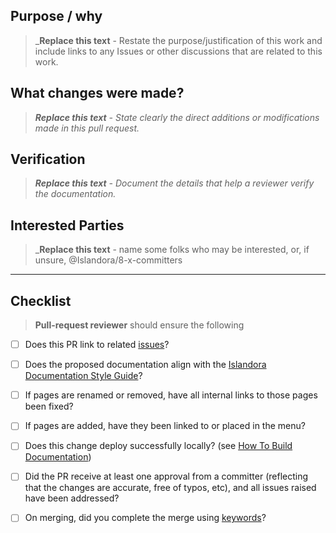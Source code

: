## Purpose / why

> _**Replace this text** - Restate the purpose/justification of this work and include links to any Issues or other discussions that are related to this work.

## What changes were made?

> _**Replace this text** - State clearly the direct additions or modifications made in this pull request._

## Verification

> _**Replace this text** - Document the details that help a reviewer verify the documentation._

## Interested Parties

> _**Replace this text** - name some folks who may be interested, or, if unsure, @Islandora/8-x-committers
---

## Checklist

> __Pull-request reviewer__ should ensure the following

* [ ] Does this PR link to related [issues](https://github.com/Islandora/documentation/issues/)?
* [ ] Does the proposed documentation align with the [Islandora Documentation Style Guide](https://islandora.github.io/documentation/contributing/docs_style_guide/)?
* [ ] If pages are renamed or removed, have all internal links to those pages been fixed?
* [ ] If pages are added, have they been linked to or placed in the menu?
* [ ] Does this change deploy successfully locally? (see [How To Build Documentation](https://islandora.github.io/documentation/technical-documentation/docs-build/))
* [ ] Did the PR receive at least one approval from a committer (reflecting that the changes are accurate, free of typos, etc), and all issues raised have been addressed?
* [ ] On merging, did you complete the merge using [keywords](https://help.github.com/en/github/managing-your-work-on-github/linking-a-pull-request-to-an-issue#manually-linking-a-pull-request-to-an-issue)?

